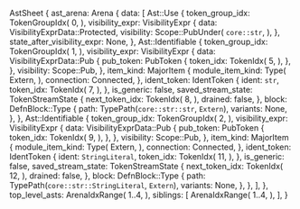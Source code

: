 AstSheet {
    ast_arena: Arena {
        data: [
            Ast::Use {
                token_group_idx: TokenGroupIdx(
                    0,
                ),
                visibility_expr: VisibilityExpr {
                    data: VisibilityExprData::Protected,
                    visibility: Scope::PubUnder(
                        `core::str`,
                    ),
                },
                state_after_visibility_expr: None,
            },
            Ast::Identifiable {
                token_group_idx: TokenGroupIdx(
                    1,
                ),
                visibility_expr: VisibilityExpr {
                    data: VisibilityExprData::Pub {
                        pub_token: PubToken {
                            token_idx: TokenIdx(
                                5,
                            ),
                        },
                    },
                    visibility: Scope::Pub,
                },
                item_kind: MajorItem {
                    module_item_kind: Type(
                        Extern,
                    ),
                    connection: Connected,
                },
                ident_token: IdentToken {
                    ident: `str`,
                    token_idx: TokenIdx(
                        7,
                    ),
                },
                is_generic: false,
                saved_stream_state: TokenStreamState {
                    next_token_idx: TokenIdx(
                        8,
                    ),
                    drained: false,
                },
                block: DefnBlock::Type {
                    path: TypePath(`core::str::str`, `Extern`),
                    variants: None,
                },
            },
            Ast::Identifiable {
                token_group_idx: TokenGroupIdx(
                    2,
                ),
                visibility_expr: VisibilityExpr {
                    data: VisibilityExprData::Pub {
                        pub_token: PubToken {
                            token_idx: TokenIdx(
                                9,
                            ),
                        },
                    },
                    visibility: Scope::Pub,
                },
                item_kind: MajorItem {
                    module_item_kind: Type(
                        Extern,
                    ),
                    connection: Connected,
                },
                ident_token: IdentToken {
                    ident: `StringLiteral`,
                    token_idx: TokenIdx(
                        11,
                    ),
                },
                is_generic: false,
                saved_stream_state: TokenStreamState {
                    next_token_idx: TokenIdx(
                        12,
                    ),
                    drained: false,
                },
                block: DefnBlock::Type {
                    path: TypePath(`core::str::StringLiteral`, `Extern`),
                    variants: None,
                },
            },
        ],
    },
    top_level_asts: ArenaIdxRange(
        1..4,
    ),
    siblings: [
        ArenaIdxRange(
            1..4,
        ),
    ],
}